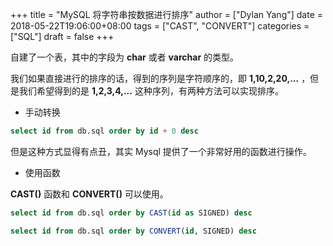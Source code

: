 +++
title = "MySQL 将字符串按数据进行排序"
author = ["Dylan Yang"]
date = 2018-05-22T19:06:00+08:00
tags = ["CAST", "CONVERT"]
categories = ["SQL"]
draft = false
+++

自建了一个表，其中的字段为 **char** 或者 **varchar** 的类型。

我们如果直接进行的排序的话，得到的序列是字符顺序的，即 **1,10,2,20,...**
，但是我们希望得到的是 **1,2,3,4,...** 这种序列，有两种方法可以实现排序。

-   手动转换

```sql
select id from db.sql order by id + 0 desc
```

但是这种方式显得有点丑，其实 Mysql 提供了一个非常好用的函数进行操作。

-   使用函数

**CAST()** 函数和 **CONVERT()** 可以使用。

```sql
select id from db.sql order by CAST(id as SIGNED) desc
```

```sql
select id from db.sql order by CONVERT(id, SIGNED) desc
```
